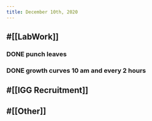 ```yaml
---
title: December 10th, 2020
---
```


## #[[LabWork]] 
### DONE punch leaves

### DONE growth curves 10 am and every 2 hours

## #[[IGG Recruitment]]

## #[[Other]]
